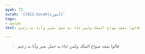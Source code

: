 ```yaml
---
ayah: 72
surah: '[[012-Surah|سورة]]'
tags:
- quran
text: قالوا نفقد صواع الملك ولمن جاء به حمل بعير وأنا به زعيم

---
```

> قالوا نفقد صواع الملك ولمن جاء به حمل بعير وأنا به زعيم
